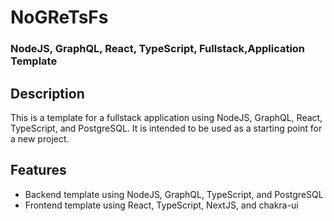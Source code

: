 # NoGReTsFs
### NodeJS, GraphQL, React, TypeScript, Fullstack,Application Template

## Description
This is a template for a fullstack application using NodeJS, GraphQL, React, TypeScript, and PostgreSQL. It is intended to be used as a starting point for a new project.

## Features
- Backend template using NodeJS, GraphQL, TypeScript, and PostgreSQL
- Frontend template using React, TypeScript, NextJS,  and chakra-ui